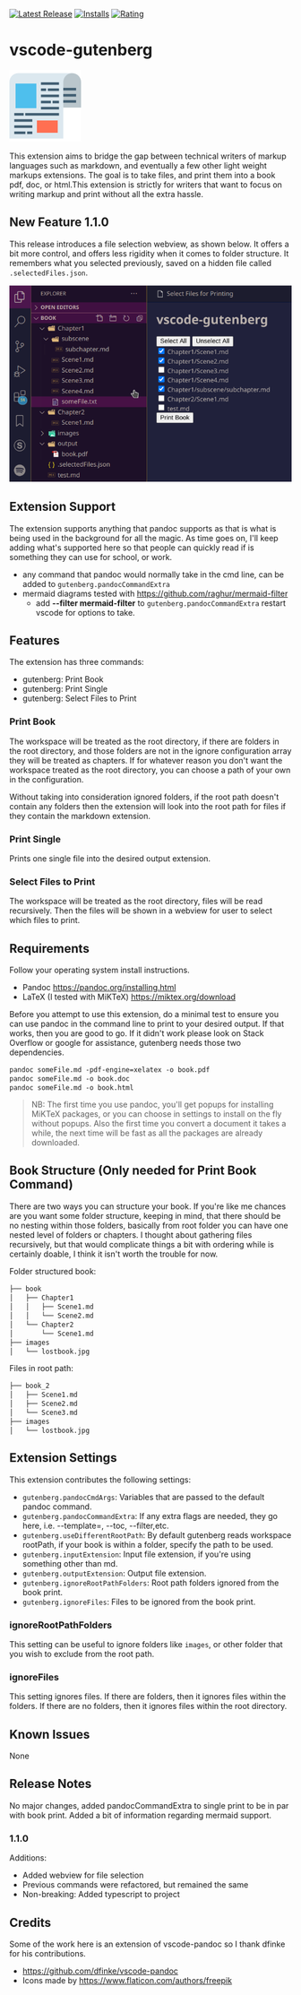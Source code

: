 [![Latest Release](https://vsmarketplacebadge.apphb.com/version-short/TheFern.vscode-gutenberg.svg)](https://marketplace.visualstudio.com/items?itemName=TheFern.vscode-gutenberg)
[![Installs](https://vsmarketplacebadge.apphb.com/installs/TheFern.vscode-gutenberg.svg)](https://marketplace.visualstudio.com/items?itemName=TheFern.vscode-gutenberg)
[![Rating](https://vsmarketplacebadge.apphb.com/rating-short/TheFern.vscode-gutenberg.svg)](https://marketplace.visualstudio.com/items?itemName=TheFern.vscode-gutenberg#review-details)

# vscode-gutenberg

![Gutenberg Logo](https://raw.githubusercontent.com/TheFern2/vscode-gutenberg/main/images/printed.png)

This extension aims to bridge the gap between technical writers of markup languages such as markdown, and eventually a few other light weight markups extensions. The goal is to take files, and print them into a book pdf, doc, or html.This extension is strictly for writers that want to focus on writing markup and print without all the extra hassle.

## New Feature 1.1.0

This release introduces a file selection webview, as shown below. It offers a bit more control, and offers less rigidity when it comes to folder structure. It remembers what you selected previously, saved on a hidden file called `.selectedFiles.json`. 

![File Selection](https://raw.githubusercontent.com/TheFern2/vscode-gutenberg/main/images/fileSelection.png)

## Extension Support

The extension supports anything that pandoc supports as that is what is being used in the background for all the magic. As time goes on, I'll keep adding what's supported here so that people can quickly read if is something they can use for school, or work.

- any command that pandoc would normally take in the cmd line, can be added to `gutenberg.pandocCommandExtra`
- mermaid diagrams tested with https://github.com/raghur/mermaid-filter
    - add **--filter mermaid-filter** to `gutenberg.pandocCommandExtra` restart vscode for options to take.

## Features

The extension has three commands:
- gutenberg: Print Book
- gutenberg: Print Single
- gutenberg: Select Files to Print

### Print Book

The workspace will be treated as the root directory, if there are folders in the root directory, and those folders are not in the ignore configuration array they will be treated as chapters. If for whatever reason you don't want the workspace treated as the root directory, you can choose a path of your own in the configuration.

Without taking into consideration ignored folders, if the root path doesn't contain any folders then the extension will look into the  root path for files if they contain the markdown extension.

### Print Single

Prints one single file into the desired output extension.

### Select Files to Print

The workspace will be treated as the root directory, files will be read recursively. Then the files will be shown in a webview for user to select which files to print.

## Requirements

Follow your operating system install instructions.

- Pandoc  https://pandoc.org/installing.html
- LaTeX (I tested with MiKTeX) https://miktex.org/download

Before you attempt to use this extension, do a minimal test to ensure you can use pandoc in the command line to print to your desired output. If that works, then you are good to go. If it didn't work please look on Stack Overflow or google for assistance, gutenberg needs those two dependencies.

```
pandoc someFile.md -pdf-engine=xelatex -o book.pdf
pandoc someFile.md -o book.doc
pandoc someFile.md -o book.html
```

> NB: The first time you use pandoc, you'll get popups for installing MiKTeX packages, or you can choose in settings to install on the fly without popups. Also the first time you convert a document it takes a while, the next time will be fast as all the packages are already downloaded.

## Book Structure (Only needed for Print Book Command)

There are two ways you can structure your book. If you're like me chances are you want some folder structure, keeping in mind, that there should be no nesting within those folders, basically from root folder you can have one nested level of folders or chapters. I thought about gathering files recursively, but that would complicate things a bit with ordering while is certainly doable, I think it isn't worth the trouble for now.

Folder structured book:
```
├── book
│   ├── Chapter1
│   │   ├── Scene1.md
│   │   └── Scene2.md
│   └── Chapter2
│       └── Scene1.md
├── images
│   └── lostbook.jpg
```

Files in root path:
```
├── book_2
│   ├── Scene1.md
│   ├── Scene2.md
│   └── Scene3.md
├── images
│   └── lostbook.jpg
```

## Extension Settings

This extension contributes the following settings:

* `gutenberg.pandocCmdArgs`: Variables that are passed to the default pandoc command.
* `gutenberg.pandocCommandExtra`: If any extra flags are needed, they go here, i.e. --template=, --toc, --filter,etc.
* `gutenberg.useDifferentRootPath`: By default gutenberg reads workspace rootPath, if your book is within a folder, specify the path to be used.
* `gutenberg.inputExtension`: Input file extension, if you're using something other than md.
* `gutenberg.outputExtension`: Output file extension.
* `gutenberg.ignoreRootPathFolders`: Root path folders ignored from the book print.
* `gutenberg.ignoreFiles`: Files to be ignored from the book print.

### ignoreRootPathFolders

This setting can be useful to ignore folders like `images`, or other folder that you wish to exclude from the root path.

### ignoreFiles

This setting ignores files. If there are folders, then it ignores files within the folders. If there are no folders, then it ignores files within the root directory.

## Known Issues

None

## Release Notes

No major changes, added pandocCommandExtra to single print to be in par with book print. Added a bit of information regarding mermaid support.

### 1.1.0

Additions:
- Added webview for file selection
- Previous commands were refactored, but remained the same
- Non-breaking: Added typescript to project

## Credits

Some of the work here is an extension of vscode-pandoc so I thank dfinke for his contributions.

- https://github.com/dfinke/vscode-pandoc
- Icons made by https://www.flaticon.com/authors/freepik

